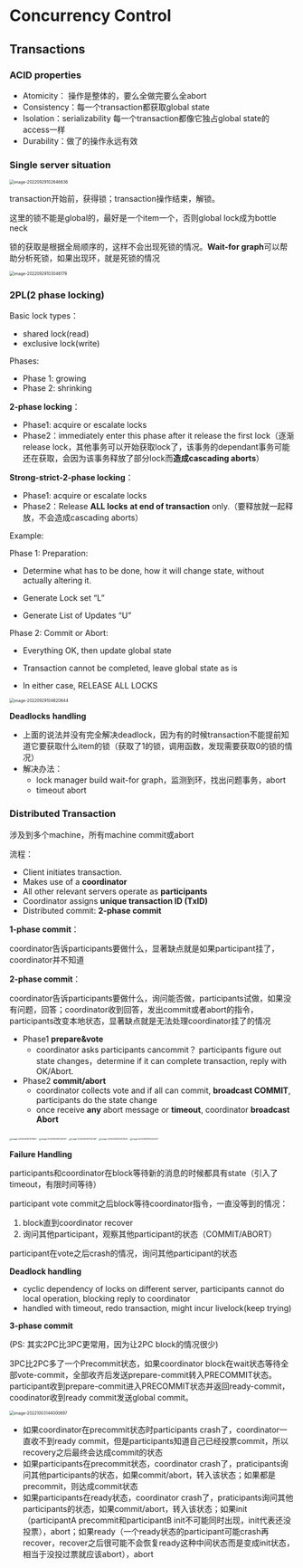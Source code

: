 # Concurrency Control

## Transactions

### **ACID properties**

- Atomicity： 操作是整体的，要么全做完要么全abort
- Consistency：每一个transaction都获取global state
- Isolation：serializability 每一个transaction都像它独占global state的access一样
- Durability：做了的操作永远有效

### Single server situation

<img src="single_server.png" alt="image-20220929102646636" style="zoom:50%;" />

transaction开始前，获得锁；transaction操作结束，解锁。

这里的锁不能是global的，最好是一个item一个，否则global lock成为bottle neck

锁的获取是根据全局顺序的，这样不会出现死锁的情况。**Wait-for graph**可以帮助分析死锁，如果出现环，就是死锁的情况

<img src="wait_for_graph.png" alt="image-20220929103046179" style="zoom:50%;" />

### 2PL(2 phase locking)

Basic lock types：

- shared lock(read)
- exclusive lock(write)

Phases:

- Phase 1: growing
- Phase 2: shrinking

**2-phase locking**：

- Phase1: acquire or escalate locks
- Phase2：immediately enter this phase after it release the first lock（逐渐release lock，其他事务可以开始获取lock了，该事务的dependant事务可能还在获取，会因为该事务释放了部分lock而**造成cascading aborts**）

**Strong-strict-2-phase locking**：

- Phase1: acquire or escalate locks
- Phase2：Release **ALL locks** **at end of transaction** only.（要释放就一起释放，不会造成cascading aborts）

Example:

Phase 1: Preparation:

- Determine what has to be done, how it will change state, without actually altering it.

- Generate Lock set “L”
-  Generate List of Updates “U”

Phase 2: Commit or Abort:

- Everything OK, then update global state

-  Transaction cannot be completed, leave global state as is

-  In either case, RELEASE ALL LOCKS

  <img src="2_phase_locking.png" alt="image-20220929104620644" style="zoom:50%;" />

**Deadlocks** **handling**

- 上面的说法并没有完全解决deadlock，因为有的时候transaction不能提前知道它要获取什么item的锁（获取了1的锁，调用函数，发现需要获取0的锁的情况）
- 解决办法：
  - lock manager build wait-for graph，监测到环，找出问题事务，abort
  - timeout abort

### Distributed Transaction

涉及到多个machine，所有machine commit或abort

流程：

- Client initiates transaction.
- Makes use of a **coordinator**
- All other relevant servers operate as **participants**
- Coordinator assigns **unique transaction ID (TxID)**
- Distributed commit: **2-phase commit**

**1-phase commit**：

coordinator告诉participants要做什么，显著缺点就是如果participant挂了，coordinator并不知道

**2-phase commit**：

coordinator告诉participants要做什么，询问能否做，participants试做，如果没有问题，回答；coordinator收到回答，发出commit或者abort的指令，participants改变本地状态，显著缺点就是无法处理coordinator挂了的情况

- Phase1 **prepare&vote**
  - coordinator asks participants cancommit？ participants figure out state changes，determine if it can complete transaction, reply with OK/Abort.
- Phase2 **commit/abort**
  - coordinator collects vote and if all can commit, **broadcast COMMIT**, participants do the state change
  - once receive **any** abort message or **timeout**, coordinator **broadcast Abort**

<img src="2pc1.png" alt="image-20220929110111651" style="zoom:25%;" />

<img src="2pc2.png" alt="image-20220929110128741" style="zoom:25%;" />

<img src="2pc3.png" alt="image-20220929110142187" style="zoom:25%;" />

<img src="2pc4.png" alt="image-20220929110207628" style="zoom:25%;" />

<img src="2pc5.png" alt="image-20220929110222337" style="zoom:25%;" />

**Failure Handling**

participants和coordinator在block等待新的消息的时候都具有state（引入了timeout，有限时间等待）

participant vote commit之后block等待coordinator指令，一直没等到的情况：

1. block直到coordinator recover
2. 询问其他participant，观察其他participant的状态（COMMIT/ABORT）

participant在vote之后crash的情况，询问其他participant的状态



**Deadlock handling**

- cyclic dependency of locks on different server, participants cannot do local operation, blocking reply to coordinator
- handled with timeout, redo transaction, might incur livelock(keep trying)



**3-phase commit**

(PS: 其实2PC比3PC更常用，因为让2PC block的情况很少)

3PC比2PC多了一个Precommit状态，如果coordinator block在wait状态等待全部vote-commit，全部收齐后发送prepare-commit转入PRECOMMIT状态。participant收到prepare-commit进入PRECOMMIT状态并返回ready-commit，coodinator收到ready commit发送global commit。

<img src="3pc.png" alt="image-20221003144000697" style="zoom:50%;" />

- 如果coordinator在precommit状态时participants crash了，coordinator一直收不到ready commit，但是participants知道自己已经投票commit，所以recovery之后最终会达成commit的状态
- 如果participants在precommit状态，coordinator crash了，praticipants询问其他participants的状态，如果commit/abort，转入该状态；如果都是precommit，则达成commit状态
- 如果participants在ready状态，coordinator crash了，praticipants询问其他participants的状态，如果commit/abort，转入该状态；如果init（participantA precommit和participantB init不可能同时出现，init代表还没投票），abort；如果ready（一个ready状态的participant可能crash再recover，recover之后很可能不会恢复ready这种中间状态而是变成init状态，相当于没投过票就应该abort），abort
